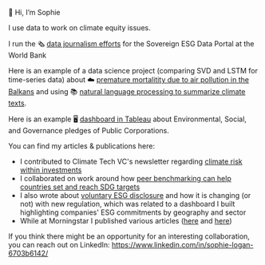 👋 Hi, I’m Sophie


I use data to work on climate equity issues. 

I run the 🗞️ [data journalism efforts](https://esgdata.worldbank.org/explore/stories?lang=en) for the Sovereign ESG Data Portal at the World Bank

Here is an example of a data science project (comparing SVD and LSTM for time-series data) about ☁️ [premature mortalitity due to air pollution in the Balkans](https://github.com/sophielogan/sophielogan/blob/main/Pollution_in_the_Balkans.pdf) and using 📚 [natural language processing to summarize climate texts](https://github.com/sophielogan/Climate_Texts_Summarization?search=1).

Here is an example 🖥️ [dashboard in Tableau](https://public.tableau.com/shared/SYRSZNC3R?:display_count=y&:origin=viz_share_link&:embed=y) about Environmental, Social, and Governance pledges of Public Corporations.  

You can find my articles & publications here: 
- I contributed to Climate Tech VC's newsletter regarding [climate risk within investments](https://www.ctvc.co/climate-risk-is-investment-risk/)
- I collaborated on work around how [peer benchmarking can help countries set and reach SDG targets](https://esgdata.worldbank.org/explore/stories?lang=en)
- I also wrote about [voluntary ESG disclosure](https://www.metric-esg.com/esgblog/from-voluntary-to-mandatory-esg-disclosure) and how it is changing (or not) with new regulation, which was related to a dashboard I built highlighting companies' ESG commitments by geography and sector 
- While at Morningstar I published various articles ([here](https://www.morningstar.com/articles/997270/a-checklist-for-social-good-closing-the-intention-action-gap-when-giving-back) and [here](https://www.morningstar.com/articles/987972/what-can-you-do-to-support-under-represented-people-in-finance)) 

If you think there might be an opportunity for an interesting collaboration, you can reach out on LinkedIn: https://www.linkedin.com/in/sophie-logan-6703b6142/
